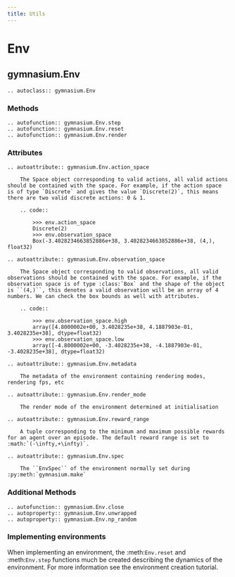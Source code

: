 ```yaml
---
title: Utils
---
```


# Env

## gymnasium.Env
```{eval-rst}
.. autoclass:: gymnasium.Env
```

### Methods

```{eval-rst}
.. autofunction:: gymnasium.Env.step
.. autofunction:: gymnasium.Env.reset
.. autofunction:: gymnasium.Env.render
```
### Attributes

```{eval-rst}
.. autoattribute:: gymnasium.Env.action_space

    The Space object corresponding to valid actions, all valid actions should be contained with the space. For example, if the action space is of type `Discrete` and gives the value `Discrete(2)`, this means there are two valid discrete actions: 0 & 1.
    
    .. code::

        >>> env.action_space
        Discrete(2)
        >>> env.observation_space
        Box(-3.4028234663852886e+38, 3.4028234663852886e+38, (4,), float32)

.. autoattribute:: gymnasium.Env.observation_space
    
    The Space object corresponding to valid observations, all valid observations should be contained with the space. For example, if the observation space is of type :class:`Box` and the shape of the object is ``(4,)``, this denotes a valid observation will be an array of 4 numbers. We can check the box bounds as well with attributes.
    
    .. code::

        >>> env.observation_space.high
        array([4.8000002e+00, 3.4028235e+38, 4.1887903e-01, 3.4028235e+38], dtype=float32)
        >>> env.observation_space.low
        array([-4.8000002e+00, -3.4028235e+38, -4.1887903e-01, -3.4028235e+38], dtype=float32)

.. autoattribute:: gymnasium.Env.metadata

    The metadata of the environment containing rendering modes, rendering fps, etc
    
.. autoattribute:: gymnasium.Env.render_mode

    The render mode of the environment determined at initialisation

.. autoattribute:: gymnasium.Env.reward_range
    
    A tuple corresponding to the minimum and maximum possible rewards for an agent over an episode. The default reward range is set to :math:`(-\infty,+\infty)`.

.. autoattribute:: gymnasium.Env.spec

    The ``EnvSpec`` of the environment normally set during :py:meth:`gymnasium.make`
``` 

### Additional Methods

```{eval-rst}
.. autofunction:: gymnasium.Env.close
.. autoproperty:: gymnasium.Env.unwrapped
.. autoproperty:: gymnasium.Env.np_random
```

### Implementing environments

When implementing an environment, the :meth:`Env.reset` and :meth:`Env.step` functions much be created describing the 
dynamics of the environment. 
For more information see the environment creation tutorial. 